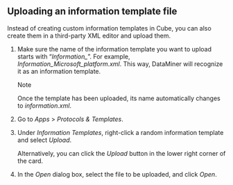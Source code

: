 ## Uploading an information template file

Instead of creating custom information templates in Cube, you can also create them in a third-party XML editor and upload them.

1. Make sure the name of the information template you want to upload starts with “*Information\_*”. For example, *Information_Microsoft_platform.xml*. This way, DataMiner will recognize it as an information template.

    > [!NOTE]
    > Once the template has been uploaded, its name automatically changes to *information.xml*.

2. Go to *Apps* > *Protocols & Templates*.

3. Under *Information Templates*, right-click a random information template and select *Upload*.

    Alternatively, you can click the *Upload* button in the lower right corner of the card.

4. In the *Open* dialog box, select the file to be uploaded, and click *Open*.
